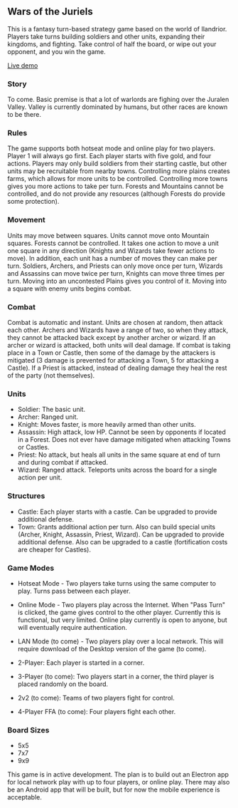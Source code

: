 ## Wars of the Juriels

This is a fantasy turn-based strategy game based on the world of Ilandrior. Players take turns building soldiers and other units, expanding their kingdoms, and fighting. Take control of half the board, or wipe out your opponent, and you win the game.

[Live demo](https://warsofthejuriels.netlify.com/)

### Story

To come. Basic premise is that a lot of warlords are fighing over the Juralen Valley. Valley is currently dominated by humans, but other races are known to be there.

### Rules

The game supports both hotseat mode and online play for two players. Player 1 will always go first. Each player starts with five gold, and four actions. Players may only build soldiers from their starting castle, but other units may be recruitable from nearby towns. Controlling more plains creates farms, which allows for more units to be controlled. Controlling more towns gives you more actions to take per turn. Forests and Mountains cannot be controlled, and do not provide any resources (although Forests do provide some protection).

### Movement

Units may move between squares. Units cannot move onto Mountain squares. Forests cannot be controlled. It takes one action to move a unit one square in any direction (Knights and Wizards take fewer actions to move). In addition, each unit has a number of moves they can make per turn. Soldiers, Archers, and Priests can only move once per turn, Wizards and Assassins can move twice per turn, Knights can move three times per turn. Moving into an uncontested Plains gives you control of it. Moving into a square with enemy units begins combat.

### Combat

Combat is automatic and instant. Units are chosen at random, then attack each other. Archers and Wizards have a range of two, so when they attack, they cannot be attacked back except by another archer or wizard. If an archer or wizard is attacked, both units will deal damage. If combat is taking place in a Town or Castle, then some of the damage by the attackers is mitigated (3 damage is prevented for attacking a Town, 5 for attacking a Castle). If a Priest is attacked, instead of dealing damage they heal the rest of the party (not themselves).

### Units

- Soldier: The basic unit.
- Archer: Ranged unit.
- Knight: Moves faster, is more heavily armed than other units.
- Assassin: High attack, low HP. Cannot be seen by opponents if located in a Forest. Does not ever have damage mitigated when attacking Towns or Castles.
- Priest: No attack, but heals all units in the same square at end of turn and during combat if attacked.
- Wizard: Ranged attack. Teleports units across the board for a single action per unit.

### Structures

- Castle: Each player starts with a castle. Can be upgraded to provide additional defense.
- Town: Grants additional action per turn. Also can build special units (Archer, Knight, Assassin, Priest, Wizard). Can be upgraded to provide additional defense. Also can be upgraded to a castle (fortification costs are cheaper for Castles).

### Game Modes

- Hotseat Mode - Two players take turns using the same computer to play. Turns pass between each player.
- Online Mode - Two players play across the Internet. When "Pass Turn" is clicked, the game gives control to the other player. Currently this is functional, but very limited. Online play currently is open to anyone, but will eventually require authentication.
- LAN Mode (to come) - Two players play over a local network. This will require download of the Desktop version of the game (to come).

- 2-Player: Each player is started in a corner.
- 3-Player (to come): Two players start in a corner, the third player is placed randomly on the board.
- 2v2 (to come): Teams of two players fight for control.
- 4-Player FFA (to come): Four players fight each other.

### Board Sizes

- 5x5
- 7x7
- 9x9

This game is in active development. The plan is to build out an Electron app for local network play with up to four players, or online play. There may also be an Android app that will be built, but for now the mobile experience is acceptable.
